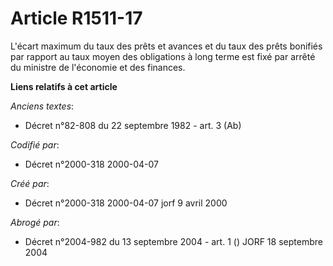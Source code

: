 # Article R1511-17

L'écart maximum du taux des prêts et avances et du taux des prêts bonifiés par rapport au taux moyen des obligations à long
terme est fixé par arrêté du ministre de l'économie et des finances.

**Liens relatifs à cet article**

_Anciens textes_:

  - Décret n°82-808 du 22 septembre 1982 - art. 3 (Ab)

_Codifié par_:

  - Décret n°2000-318 2000-04-07

_Créé par_:

  - Décret n°2000-318 2000-04-07 jorf 9 avril 2000

_Abrogé par_:

  - Décret n°2004-982 du 13 septembre 2004 - art. 1 () JORF 18 septembre 2004
